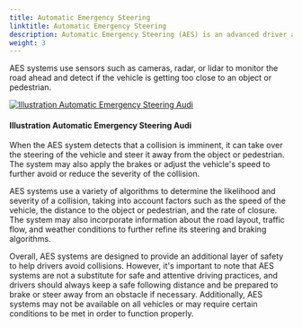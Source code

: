```yaml
---
title: Automatic Emergency Steering
linktitle: Automatic Emergency Steering
description: Automatic Emergency Steering (AES) is an advanced driver assistance system that is designed to help drivers avoid collisions by automatically steering the vehicle in an emergency situation. 
weight: 3
---
```

<!-- markdownlint-disable MD033 -->

AES systems use sensors such as cameras, radar, or lidar to monitor the road ahead and detect if the vehicle is getting too close to an object or pedestrian.

<figur>
    <a href="https://media.evkx.net/multimedia/technology/driverassistance/emergencysteeringassist/illustration.jpg">
        <img src="https://media.evkx.net/multimedia/technology/driverassistance/emergencysteeringassist/illustration_st.jpg" alt="Illustration Automatic Emergency Steering Audi" title="Illustration Automatic Emergency Steering Audi">
    </a>
    <figcaption><h4>Illustration Automatic Emergency Steering Audi</h4></figcaption>
</figur>

When the AES system detects that a collision is imminent, it can take over the steering of the vehicle and steer it away from the object or pedestrian. The system may also apply the brakes or adjust the vehicle's speed to further avoid or reduce the severity of the collision.

AES systems use a variety of algorithms to determine the likelihood and severity of a collision, taking into account factors such as the speed of the vehicle, the distance to the object or pedestrian, and the rate of closure. The system may also incorporate information about the road layout, traffic flow, and weather conditions to further refine its steering and braking algorithms.

Overall, AES systems are designed to provide an additional layer of safety to help drivers avoid collisions. However, it's important to note that AES systems are not a substitute for safe and attentive driving practices, and drivers should always keep a safe following distance and be prepared to brake or steer away from an obstacle if necessary. Additionally, AES systems may not be available on all vehicles or may require certain conditions to be met in order to function properly.